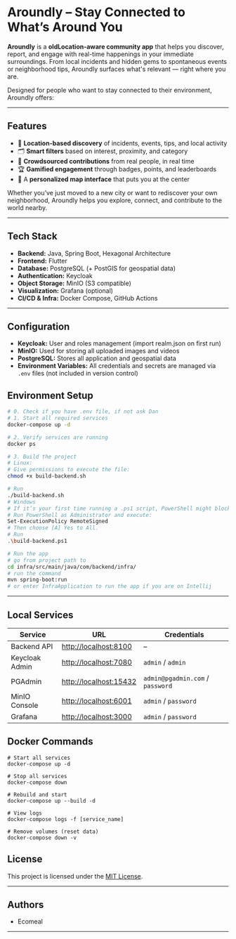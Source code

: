 # Aroundly – Stay Connected to What’s Around You

**Aroundly** is a **oldLocation-aware community app** that helps you discover, report, and engage with real-time happenings in your immediate surroundings. From local incidents and hidden gems to spontaneous events or neighborhood tips, Aroundly surfaces what's relevant — right where you are.

Designed for people who want to stay connected to their environment, Aroundly offers:

---

## Features

- 📍 **Location-based discovery** of incidents, events, tips, and local activity
- 🗂️ **Smart filters** based on interest, proximity, and category
- 🧠 **Crowdsourced contributions** from real people, in real time
- 🏆 **Gamified engagement** through badges, points, and leaderboards
- 🧭 A **personalized map interface** that puts you at the center

Whether you’ve just moved to a new city or want to rediscover your own neighborhood, Aroundly helps you explore, connect, and contribute to the world nearby.

---

## Tech Stack

- **Backend:** Java, Spring Boot, Hexagonal Architecture
- **Frontend:** Flutter
- **Database:** PostgreSQL (+ PostGIS for geospatial data)
- **Authentication:** Keycloak
- **Object Storage:** MinIO (S3 compatible)
- **Visualization:** Grafana (optional)
- **CI/CD & Infra:** Docker Compose, GitHub Actions

---
## Configuration

- **Keycloak:** User and roles management (import realm.json on first run)
- **MinIO:** Used for storing all uploaded images and videos
- **PostgreSQL:** Stores all application and geospatial data
- **Environment Variables:** All credentials and secrets are managed via `.env` files (not included in version control)

## Environment Setup
```bash
# 0. Check if you have .env file, if not ask Dan
# 1. Start all required services
docker-compose up -d

# 2. Verify services are running
docker ps

# 3. Build the project
# Linux:
# Give permissions to execute the file:
chmod +x build-backend.sh

# Run
./build-backend.sh
# Windows
# If it’s your first time running a .ps1 script, PowerShell might block it
# Run PowerShell as Administrator and execute:
Set-ExecutionPolicy RemoteSigned
# Then choose [A] Yes to All.
# Run
.\build-backend.ps1

# Run the app
# go from project path to
cd infra/src/main/java/com/backend/infra/
# run the command 
mvn spring-boot:run
# or enter InfraApplication to run the app if you are on Intellij
```
---

## Local Services

| Service          | URL                          | Credentials              |
|------------------|-------------------------------|---------------------------|
| Backend API      | [http://localhost:8100](http://localhost:8100)        | –                         |
| Keycloak Admin   | [http://localhost:7080](http://localhost:7080)        | `admin` / `admin`         |
| PGAdmin          | [http://localhost:15432](http://localhost:15432)      | `admin@pgadmin.com` / `password` |
| MinIO Console    | [http://localhost:6001](http://localhost:6001)        | `admin` / `password`      |
| Grafana          | [http://localhost:3000](http://localhost:3000)        | `admin` / `password`      |


## Docker Commands
```
# Start all services
docker-compose up -d

# Stop all services
docker-compose down

# Rebuild and start
docker-compose up --build -d

# View logs
docker-compose logs -f [service_name]

# Remove volumes (reset data)
docker-compose down -v
```

## License

This project is licensed under the [MIT License](LICENSE).

---

## Authors
- Ecomeal

---
